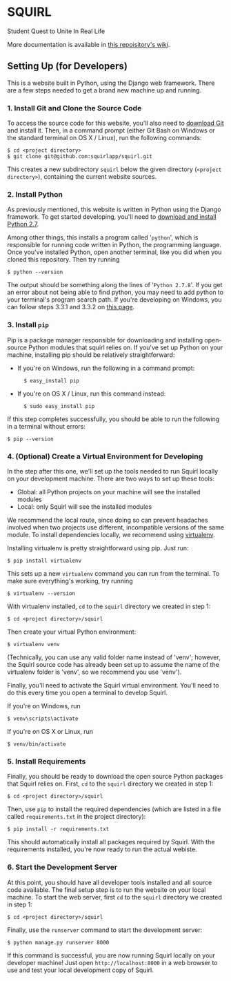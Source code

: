 
# SQUIRL

Student Quest to Unite In Real Life

More documentation is available in 
[this repoisitory's wiki](https://github.com/squirl/squirl/wiki).

## Setting Up (for Developers)

This is a website built in Python, using the Django web framework.
There are a few steps needed to get a brand new machine up and running.

### 1. Install Git and Clone the Source Code

To access the source code for this website, you'll also need to 
[download Git](http://git-scm.com/downloads) and install it. Then, in a command
prompt (either Git Bash on Windows or the standard terminal on OS X / Linux),
run the following commands:

    $ cd <project directory>
    $ git clone git@github.com:squirlapp/squirl.git

This creates a new subdirectory `squirl` below the given directory (`<project
directory>`), containing the current website sources. 

### 2. Install Python

As previously mentioned, this website is written in Python using the Django
framework. To get started developing, you'll need to
[download and install Python 2.7](https://www.python.org/download).

Among other things, this installs a program called '`python`', which is
responsible for running code written in Python, the programming language. Once
you've installed Python, open another terminal, like you did when you cloned
this repository. Then try running

    $ python --version

The output should be something along the lines of '`Python 2.7.8`'. If you get 
an error about not being able to find python, you may need to add python to
your terminal's program search path. If you're developing on Windows, you can 
follow steps 3.3.1 and 3.3.2 on 
[this page](https://docs.python.org/2/using/windows.html#configuring-python).

### 3. Install `pip`

Pip is a package manager responsible for downloading and installing open-source
Python modules that squirl relies on. If you've set up Python on your machine,
installing pip should be relatively straightforward:

* If you're on Windows, run the following in a command prompt:

        $ easy_install pip

* If you're on OS X / Linux, run this command instead:

        $ sudo easy_install pip

If this step completes successfully, you should be able to run the following
in a terminal without errors:

    $ pip --version

### 4. (Optional) Create a Virtual Environment for Developing

In the step after this one, we'll set up the tools needed to run Squirl locally
on your development machine. There are two ways to set up these tools:

* Global: all Python projects on your machine will see the installed modules
* Local: only Squirl will see the installed modules

We recommend the local route, since doing so can prevent headaches involved
when two projects use different, incompatible versions of the same module. To
install dependencies locally, we recommend using 
[virtualenv](http://virtualenv.readthedocs.org/en/latest/virtualenv.html).

Installing virtualenv is pretty straightforward using pip. Just run:

    $ pip install virtualenv

This sets up a new `virtualenv` command you can run from the terminal. To make
sure everything's working, try running

    $ virtualenv --version

With virtualenv installed, `cd` to the `squirl` directory we created in step 1:

    $ cd <project directory>/squirl

Then create your virtual Python environment:

    $ virtualenv venv

(Technically, you can use any valid folder name instead of 'venv'; however, the
Squirl source code has already been set up to assume the name of the virtualenv
folder is 'venv', so we recommend you use 'venv').

Finally, you'll need to activate the Squirl virtual environment. You'll need to
do this every time you open a terminal to develop Squirl.

If you're on Windows, run

    $ venv\scripts\activate

If you're on OS X or Linux, run

    $ venv/bin/activate

### 5. Install Requirements

Finally, you should be ready to download the open source Python packages that
Squirl relies on. First, `cd` to the `squirl` directory we created in step 1:

    $ cd <project directory>/squirl

Then, use `pip` to install the required dependencies (which are listed in a
file called `requirements.txt` in the project directory):

    $ pip install -r requirements.txt

This should automatically install all packages required by Squirl. With the
requirements installed, you're now ready to run the actual webiste.

### 6. Start the Development Server

At this point, you should have all developer tools installed and all source
code available. The final setup step is to run the website on your local
machine. To start the web server, first `cd` to the `squirl` directory we
created in step 1:

    $ cd <project directory>/squirl

Finally, use the `runserver` command to start the development server:

    $ python manage.py runserver 8000

If this command is successful, you are now running Squirl locally on your
developer machine! Just open `http://localhost:8000` in a web browser to use
and test your local development copy of Squirl. 

